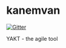 kanemvan
========

[![Gitter](https://badges.gitter.im/Join%20Chat.svg)](https://gitter.im/emsedano/kanemvan?utm_source=badge&utm_medium=badge&utm_campaign=pr-badge&utm_content=badge)

YAKT - the agile tool
